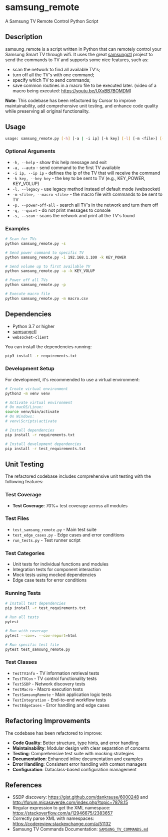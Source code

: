 # samsung_remote

A Samsung TV Remote Control Python Script

## Description

samsung_remote is a script written in Python that can remotely control your Samsung Smart TV through wifi. It uses the great [samsungctl](https://github.com/Ape/samsungctl) project to send the commands to TV and supports some nice features, such as:

- scan the network to find all available TV's;
- turn off all the TV's with one command;
- specify which TV to send commands;
- save common routines in a macro file to be executed later. (video of a macro being executed: https://youtu.be/UXxBB7BOMDM)

**Note**: This codebase has been refactored by Cursor to improve maintainability, add comprehensive unit testing, and enhance code quality while preserving all original functionality.

## Usage

```bash
usage: samsung_remote.py [-h] [-a | -i ip] [-k key] [-l] [-m <file>] [-p] [-q] [-s]
```

### Optional Arguments

- `-h, --help` - show this help message and exit
- `-a, --auto` - send command to the first TV available
- `-i ip, --ip ip` - defines the ip of the TV that will receive the command
- `-k key, --key key` - the key to be sent to TV (e.g., KEY_POWER, KEY_VOLUP)
- `-l, --legacy` - use legacy method instead of default mode (websocket)
- `-m <file>, --macro <file>` - the macro file with commands to be sent to TV
- `-p, --power-off-all` - search all TV's in the network and turn them off
- `-q, --quiet` - do not print messages to console
- `-s, --scan` - scans the network and print all the TV's found

### Examples

```bash
# Scan for TVs
python samsung_remote.py -s

# Send power command to specific TV
python samsung_remote.py -i 192.168.1.100 -k KEY_POWER

# Send volume up to first available TV
python samsung_remote.py -a -k KEY_VOLUP

# Power off all TVs
python samsung_remote.py -p

# Execute macro file
python samsung_remote.py -m macro.csv
```

## Dependencies

- Python 3.7 or higher
- [samsungctl](https://github.com/Ape/samsungctl)
- `websocket-client`

You can install the dependencies running:

```bash
pip3 install -r requirements.txt
```

### Development Setup

For development, it's recommended to use a virtual environment:

```bash
# Create virtual environment
python3 -m venv venv

# Activate virtual environment
# On macOS/Linux:
source venv/bin/activate
# On Windows:
# venv\Scripts\activate

# Install dependencies
pip install -r requirements.txt

# Install development dependencies
pip install -r test_requirements.txt
```

## Unit Testing

The refactored codebase includes comprehensive unit testing with the following features:

### Test Coverage
- **Test Coverage**: 70%+ test coverage across all modules

### Test Files
- `test_samsung_remote.py` - Main test suite
- `test_edge_cases.py` - Edge cases and error conditions
- `run_tests.py` - Test runner script

### Test Categories
- Unit tests for individual functions and modules
- Integration tests for component interaction
- Mock tests using mocked dependencies
- Edge case tests for error conditions

### Running Tests

```bash
# Install test dependencies
pip install -r test_requirements.txt

# Run all tests
pytest

# Run with coverage
pytest --cov=. --cov-report=html

# Run specific test file
pytest test_samsung_remote.py
```

### Test Classes
- `TestTVInfo` - TV information retrieval tests
- `TestTVCon` - TV control functionality tests
- `TestSSDP` - Network discovery tests
- `TestMacro` - Macro execution tests
- `TestSamsungRemote` - Main application logic tests
- `TestIntegration` - End-to-end workflow tests
- `TestEdgeCases` - Error handling and edge cases

## Refactoring Improvements

The codebase has been refactored to improve:

- **Code Quality**: Better structure, type hints, and error handling
- **Maintainability**: Modular design with clear separation of concerns
- **Testing**: Comprehensive test suite with mocking strategies
- **Documentation**: Enhanced inline documentation and examples
- **Error Handling**: Consistent error handling with context managers
- **Configuration**: Dataclass-based configuration management

## References

- SSDP discovery: https://gist.github.com/dankrause/6000248 and http://forum.micasaverde.com/index.php?topic=7878.15
- Regular expression to get the XML namespace: https://stackoverflow.com/a/12946675/2383657
- Correctly parse XML with namespaces: https://codereview.stackexchange.com/a/51132
- Samsung TV Commands Documentation: [`SAMSUNG_TV_COMMANDS.md`](SAMSUNG_TV_COMMANDS.md)
